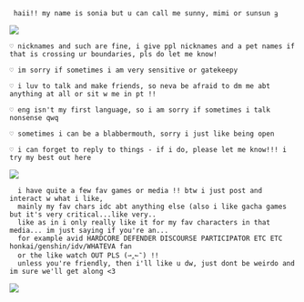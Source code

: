 


     
     haii!! my name is sonia but u can call me sunny, mimi or sunsun ᦃ
   
  
  ![](https://64.media.tumblr.com/fd34215cb4f8c6d0810b3692cab4d9cf/83dcd931f6035a12-ce/s2048x3072/2a9013a2ce6ad7240c25bad782203fc45d8a7d1c.pnj)
 
 
    ♡ nicknames and such are fine, i give ppl nicknames and a pet names if that is crossing ur boundaries, pls do let me know!
    
    ♡ im sorry if sometimes i am very sensitive or gatekeepy 
    
    ♡ i luv to talk and make friends, so neva be afraid to dm me abt anything at all or sit w me in pt !!

    ♡ eng isn't my first language, so i am sorry if sometimes i talk nonsense qwq

    ♡ sometimes i can be a blabbermouth, sorry i just like being open

    ♡ i can forget to reply to things - if i do, please let me know!!! i try my best out here 
    
 ![](https://64.media.tumblr.com/fd34215cb4f8c6d0810b3692cab4d9cf/83dcd931f6035a12-ce/s2048x3072/2a9013a2ce6ad7240c25bad782203fc45d8a7d1c.pnj)
   
      i have quite a few fav games or media !! btw i just post and interact w what i like, 
      mainly my fav chars idc abt anything else (also i like gacha games but it's very critical...like very..
      like as in i only really like it for my fav characters in that media... im just saying if you're an...
      for example avid HARDCORE DEFENDER DISCOURSE PARTICIPATOR ETC ETC honkai/genshin/idv/WHATEVA fan
      or the like watch OUT PLS (⇀‸↼‶) !! 
      unless you're friendly, then i'll like u dw, just dont be weirdo and im sure we'll get along <3

      
  ![](https://64.media.tumblr.com/c9a58303d09681ccf45f5392452af851/dcfcd66431d8f63b-f5/s2048x3072/c30e28dd1f9551ce27e19045ef14c1936907e9f2.pnj)



  
